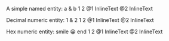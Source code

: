 A simple named entity: a &amp; b
1                         2
@1 InlineText
@2 InlineText

Decimal numeric entity: 1 &#38; 2
1                         2
@1 InlineText
@2 InlineText

Hex numeric entity: smile &#x1F600; end
1                         2
@1 InlineText
@2 InlineText

